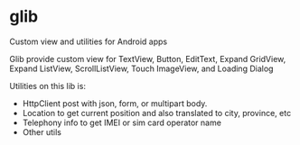 # glib
Custom view and utilities for Android apps


Glib provide custom view for TextView, Button, EditText, Expand GridView, Expand ListView, ScrollListView, Touch ImageView, and Loading Dialog

Utilities on this lib is:
- HttpClient post with json, form, or multipart body.
- Location to get current position and also translated to city, province, etc
- Telephony info to get IMEI or sim card operator name
- Other utils
